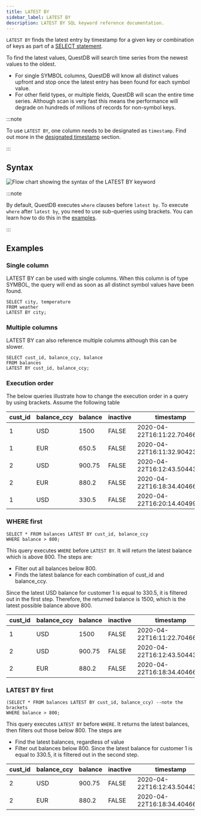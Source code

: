 ```yaml
---
title: LATEST BY
sidebar_label: LATEST BY
description: LATEST BY SQL keyword reference documentation.
---
```


`LATEST BY` finds the latest entry by timestamp for a given key or combination
of keys as part of a [SELECT statement](/docs/reference/sql/select/).

To find the latest values, QuestDB will search time series from the newest
values to the oldest.

- For single SYMBOL columns, QuestDB will know all distinct values upfront and
  stop once the latest entry has been found for each symbol value.
- For other field types, or multiple fields, QuestDB will scan the entire time
  series. Although scan is very fast this means the performance will degrade on
  hundreds of millions of records for non-symbol keys.

:::note

To use `LATEST BY`, one column needs to be designated as `timestamp`. Find out
more in the [designated timestamp](/docs/concept/designated-timestamp/) section.

:::

## Syntax

![Flow chart showing the syntax of the LATEST BY keyword](/img/docs/diagrams/latestBy.svg)

:::note

By default, QuestDB executes `where` clauses before `latest by`. To execute
`where` after `latest by`, you need to use sub-queries using brackets. You can
learn how to do this in the [examples](#execution-order).

:::

## Examples

### Single column

LATEST BY can be used with single columns. When this column is of type SYMBOL,
the query will end as soon as all distinct symbol values have been found.

```questdb-sql title="Latest temperature by city"
SELECT city, temperature
FROM weather
LATEST BY city;
```

### Multiple columns

LATEST BY can also reference multiple columns although this can be slower.

```questdb-sql title="Latest balance by customer and currency"
SELECT cust_id, balance_ccy, balance
FROM balances
LATEST BY cust_id, balance_ccy;
```

### Execution order

The below queries illustrate how to change the execution order in a query by
using brackets. Assume the following table

| cust_id | balance_ccy | balance | inactive | timestamp                   |
| ------- | ----------- | ------- | -------- | --------------------------- |
| 1       | USD         | 1500    | FALSE    | 2020-04-22T16:11:22.704665Z |
| 1       | EUR         | 650.5   | FALSE    | 2020-04-22T16:11:32.904234Z |
| 2       | USD         | 900.75  | FALSE    | 2020-04-22T16:12:43.504432Z |
| 2       | EUR         | 880.2   | FALSE    | 2020-04-22T16:18:34.404665Z |
| 1       | USD         | 330.5   | FALSE    | 2020-04-22T16:20:14.404997Z |

### WHERE first

```questdb-sql
SELECT * FROM balances LATEST BY cust_id, balance_ccy
WHERE balance > 800;
```

This query executes `WHERE` before `LATEST BY`. It will return the latest
balance which is above 800. The steps are:

- Filter out all balances below 800.
- Finds the latest balance for each combination of cust_id and balance_ccy.

Since the latest USD balance for customer 1 is equal to 330.5, it is filtered
out in the first step. Therefore, the returned balance is 1500, which is the
latest possible balance above 800.

| cust_id | balance_ccy | balance | inactive | timestamp                   |
| ------- | ----------- | ------- | -------- | --------------------------- |
| 1       | USD         | 1500    | FALSE    | 2020-04-22T16:11:22.704665Z |
| 2       | USD         | 900.75  | FALSE    | 2020-04-22T16:12:43.504432Z |
| 2       | EUR         | 880.2   | FALSE    | 2020-04-22T16:18:34.404665Z |

### LATEST BY first

```questdb-sql
(SELECT * FROM balances LATEST BY cust_id, balance_ccy) --note the brackets
WHERE balance > 800;
```

This query executes `LATEST BY` before `WHERE`. It returns the latest balances,
then filters out those below 800. The steps are

- Find the latest balances, regardless of value
- Filter out balances below 800. Since the latest balance for customer 1 is
  equal to 330.5, it is filtered out in the second step.

| cust_id | balance_ccy | balance | inactive | timestamp                   |
| ------- | ----------- | ------- | -------- | --------------------------- |
| 2       | USD         | 900.75  | FALSE    | 2020-04-22T16:12:43.504432Z |
| 2       | EUR         | 880.2   | FALSE    | 2020-04-22T16:18:34.404665Z |
